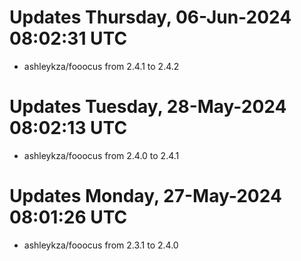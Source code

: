 # Updates Thursday, 06-Jun-2024 08:02:31 UTC
- ashleykza/fooocus from 2.4.1 to 2.4.2

# Updates Tuesday, 28-May-2024 08:02:13 UTC
- ashleykza/fooocus from 2.4.0 to 2.4.1

# Updates Monday, 27-May-2024 08:01:26 UTC
- ashleykza/fooocus from 2.3.1 to 2.4.0

